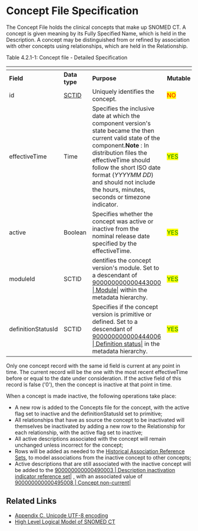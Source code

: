 # Concept File Specification

The Concept File holds the clinical concepts that make up SNOMED CT. A concept is given meaning by its Fully Specified Name, which is held in the Description. A concept may be distinguished from or refined by association with other concepts using relationships, which are held in the Relationship.

Table 4.2.1-1: Concept file - Detailed Specification

<table data-header-hidden><thead><tr><th width="159.01171875"></th><th width="84.96484375"></th><th width="276.47265625"></th><th width="93.828125"></th><th width="140.6171875"></th></tr></thead><tbody><tr><td><strong>Field</strong></td><td><strong>Data type</strong></td><td><strong>Purpose</strong></td><td><strong>Mutable</strong></td><td><strong>Part of Primary Key</strong></td></tr><tr><td>id</td><td><a href="https://confluence.ihtsdotools.org/display/DOCRELFMT/SCTID+(data+type)">SCTID</a></td><td>Uniquely identifies the concept.</td><td><mark style="color:red;">NO</mark></td><td><mark style="color:green;">YES</mark> (Full/Snapshot)</td></tr><tr><td>effectiveTime</td><td>Time</td><td>Specifies the inclusive date at which the component version's state became the then current valid state of the component.<strong>Note</strong> : In distribution files the effectiveTime should follow the short ISO date format (<em>YYYYMM DD</em>) and should not include the hours, minutes, seconds or timezone indicator.</td><td><mark style="color:green;">YES</mark> </td><td><p><mark style="color:green;">YES</mark> </p><p>(Full)<br><mark style="color:green;">Optional</mark> (Snapshot)</p></td></tr><tr><td>active</td><td>Boolean</td><td>Specifies whether the concept was active or inactive from the nominal release date specified by the effectiveTime.</td><td><mark style="color:green;">YES</mark> </td><td><mark style="color:red;">NO</mark></td></tr><tr><td>moduleId</td><td>SCTID</td><td>dentifies the concept version's module. Set to a descendant of <a href="http://snomed.info/id/900000000000443000">900000000000443000 | Module|</a> within the metadata hierarchy.</td><td><mark style="color:green;">YES</mark> </td><td><mark style="color:red;">NO</mark></td></tr><tr><td>definitionStatusId</td><td>SCTID</td><td>Specifies if the concept version is primitive or defined. Set to a descendant of <a href="http://snomed.info/id/900000000000444006">900000000000444006 | Definition status|</a> in the metadata hierarchy.</td><td><mark style="color:green;">YES</mark> </td><td><mark style="color:red;">NO</mark></td></tr></tbody></table>

Only one concept record with the same id field is current at any point in time. The current record will be the one with the most recent effectiveTime before or equal to the date under consideration. If the active field of this record is false ('0'), then the concept is inactive at that point in time.

When a concept is made inactive, the following operations take place:

* A new row is added to the Concepts file for the concept, with the active flag set to inactive and the definitionStatusId set to primitive;
* All relationships that have as source the concept to be inactivated will themselves be inactivated by adding a new row to the Relationship for each relationship, with the active flag set to inactive;
* All active descriptions associated with the concept will remain unchanged unless incorrect for the concept;
* Rows will be added as needed to the [Historical Association Reference Sets](<../../5 reference-set-release-files-specification/5.2 reference-set-types/5.2.5 section/5.2.5.1-historical-association-reference-sets.md>), to model associations from the inactive concept to other concepts;
* Active descriptions that are still associated with the inactive concept will be added to the [900000000000490003 | Description inactivation indicator reference set|](http://snomed.info/id/900000000000490003) , with an associated value of [900000000000495008 | Concept non-current|](http://snomed.info/id/900000000000495008)

## Related Links

* [Appendix C. Unicode UTF-8 encoding](../../appendixes/appendix-c-unicode-utf-8-encoding/)
* [High Level Logical Model of SNOMED CT](<../../2 snomed-ct-logical-model/2.1-high-level-logical-model-of-snomed-ct.md>)

